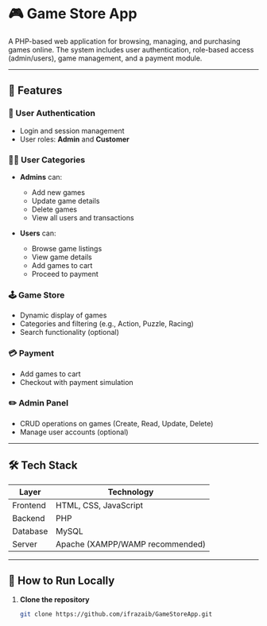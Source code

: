 # 🎮 Game Store App

A PHP-based web application for browsing, managing, and purchasing games online. The system includes user authentication, role-based access (admin/users), game management, and a payment module.

---

## 📌 Features

### 🔐 User Authentication
- Login and session management
- User roles: **Admin** and **Customer**

### 🧑‍💼 User Categories
- **Admins** can:
  - Add new games
  - Update game details
  - Delete games
  - View all users and transactions

- **Users** can:
  - Browse game listings
  - View game details
  - Add games to cart
  - Proceed to payment

### 🕹️ Game Store
- Dynamic display of games
- Categories and filtering (e.g., Action, Puzzle, Racing)
- Search functionality (optional)

### 💳 Payment
- Add games to cart
- Checkout with payment simulation

### ✏️ Admin Panel
- CRUD operations on games (Create, Read, Update, Delete)
- Manage user accounts (optional)

---

## 🛠️ Tech Stack

| Layer        | Technology     |
|--------------|----------------|
| Frontend     | HTML, CSS, JavaScript |
| Backend      | PHP            |
| Database     | MySQL          |
| Server       | Apache (XAMPP/WAMP recommended) |

---

## 🚀 How to Run Locally

1. **Clone the repository**
   ```bash
   git clone https://github.com/ifrazaib/GameStoreApp.git
